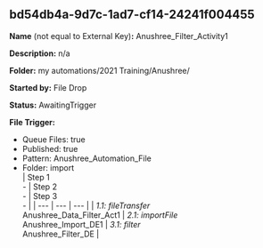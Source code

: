 ## bd54db4a-9d7c-1ad7-cf14-24241f004455

**Name** (not equal to External Key)**:** Anushree_Filter_Activity1

**Description:** n/a

**Folder:** my automations/2021 Training/Anushree/

**Started by:** File Drop

**Status:** AwaitingTrigger

**File Trigger:**

* Queue Files: true
* Published: true
* Pattern: Anushree_Automation_File
* Folder:  import\
| Step 1<br>_-_ | Step 2<br>_-_ | Step 3<br>_-_ |
| --- | --- | --- |
| _1.1: fileTransfer_<br>Anushree_Data_Filter_Act1 | _2.1: importFile_<br>Anushree_Import_DE1 | _3.1: filter_<br>Anushree_Filter_DE |
